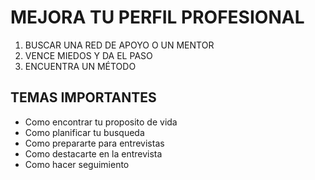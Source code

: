 # MEJORA TU PERFIL PROFESIONAL

1. BUSCAR UNA RED DE APOYO O UN MENTOR
2. VENCE MIEDOS Y DA EL PASO
3. ENCUENTRA UN MÉTODO

## TEMAS IMPORTANTES
- Como encontrar tu proposito de vida
- Como planificar tu busqueda
- Como prepararte para entrevistas
- Como destacarte en la entrevista
- Como hacer seguimiento
